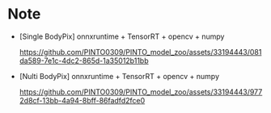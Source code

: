 # Note

- [Single BodyPix] onnxruntime + TensorRT + opencv + numpy

  https://github.com/PINTO0309/PINTO_model_zoo/assets/33194443/081da589-7e1c-4dc2-865d-1a35012b11bb

- [Nulti BodyPix] onnxruntime + TensorRT + opencv + numpy

  https://github.com/PINTO0309/PINTO_model_zoo/assets/33194443/9772d8cf-13bb-4a94-8bff-86fadfd2fce0

